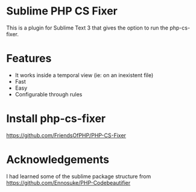 # Sublime PHP CS Fixer
This is a plugin for Sublime Text 3 that gives
the option to run the php-cs-fixer.

# Features

* It works inside a temporal view (ie: on an inexistent file)
* Fast
* Easy
* Configurable through rules

# Install php-cs-fixer
https://github.com/FriendsOfPHP/PHP-CS-Fixer

# Acknowledgements
I had learned some of the sublime package structure from
https://github.com/Ennosuke/PHP-Codebeautifier
